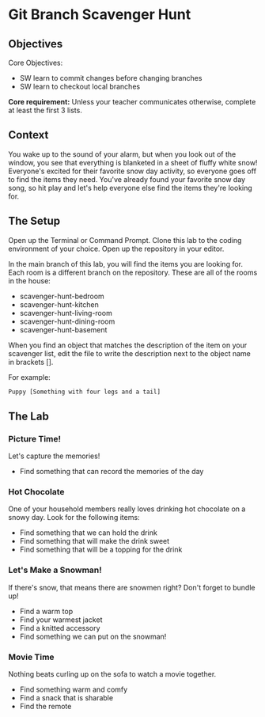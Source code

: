 # Git Branch Scavenger Hunt

## Objectives
Core Objectives:
* SW learn to commit changes before changing branches
* SW learn to checkout local branches

**Core requirement:** Unless your teacher communicates otherwise, complete at least the first 3 lists.

## Context

You wake up to the sound of your alarm, but when you look out of the window, you see that everything is blanketed in a sheet of fluffy white snow! Everyone's excited for their favorite snow day activity, so everyone goes off to find the items they need. You've already found your favorite snow day song, so hit play and let's help everyone else find the items they're looking for. 

## The Setup

Open up the Terminal or Command Prompt. 
Clone this lab to the coding environment of your choice. 
Open up the repository in your editor. 

In the main branch of this lab, you will find the items you are looking for. Each room is a different branch on the repository. These are all of the rooms in the house:
* scavenger-hunt-bedroom
* scavenger-hunt-kitchen
* scavenger-hunt-living-room
* scavenger-hunt-dining-room
* scavenger-hunt-basement

When you find an object that matches the description of the item on your scavenger list, edit the file to write the description next to the object name in brackets [].

For example:
```html
Puppy [Something with four legs and a tail]
```

## The Lab

### Picture Time!
Let's capture the memories!
* Find something that can record the memories of the day

### Hot Chocolate
One of your household members really loves drinking hot chocolate on a snowy day. Look for the following items:
* Find something that we can hold the drink
* Find something that will make the drink sweet
* Find something that will be a topping for the drink

### Let's Make a Snowman!
If there's snow, that means there are snowmen right? Don't forget to bundle up!
* Find a warm top
* Find your warmest jacket
* Find a knitted accessory
* Find something we can put on the snowman!

### Movie Time
Nothing beats curling up on the sofa to watch a movie together.
* Find something warm and comfy
* Find a snack that is sharable
* Find the remote
